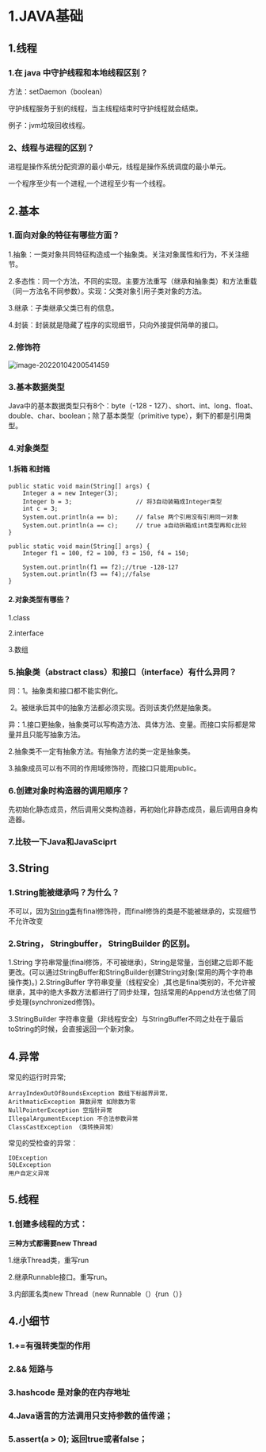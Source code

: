 # 1.JAVA基础

## 1.线程

### **1.在 java 中守护线程和本地线程区别？**

方法：setDaemon（boolean）

守护线程服务于别的线程，当主线程结束时守护线程就会结束。

例子：jvm垃圾回收线程。

### **2、线程与进程的区别？**

进程是操作系统分配资源的最小单元，线程是操作系统调度的最小单元。

一个程序至少有一个进程,一个进程至少有一个线程。

## 2.基本

### **1.面向对象的特征有哪些方面？**

1.抽象：一类对象共同特征构造成一个抽象类。关注对象属性和行为，不关注细节。

2.多态性：同一个方法，不同的实现。主要方法重写（继承和抽象类）和方法重载（同一方法名不同参数）。实现：父类对象引用子类对象的方法。

3.继承：子类继承父类已有的信息。

4.封装：封装就是隐藏了程序的实现细节，只向外接提供简单的接口。



### 2.修饰符

![image-20220104200541459](C:\Users\zhang\AppData\Roaming\Typora\typora-user-images\image-20220104200541459.png)

### 3.基本数据类型

Java中的基本数据类型只有8个：byte（-128  -  127）、short、int、long、float、double、char、boolean；除了基本类型（primitive type），剩下的都是引用类型。

### 4.对象类型

#### 1.拆箱 和封箱

	public static void main(String[] args) {
		Integer a = new Integer(3);
		Integer b = 3;				    // 将3自动装箱成Integer类型
		int c = 3;
		System.out.println(a == b);		// false 两个引用没有引用同一对象
		System.out.println(a == c);		// true a自动拆箱成int类型再和c比较
	}
	
	public static void main(String[] args) {
		Integer f1 = 100, f2 = 100, f3 = 150, f4 = 150;
		
		System.out.println(f1 == f2);//true -128-127
		System.out.println(f3 == f4);//false
	}
#### 2.对象类型有哪些？

1.class

2.interface

3.数组

### 5.**抽象类（abstract class）和接口（interface）有什么异同？**

同：1。抽象类和接口都不能实例化。

​		2。被继承后其中的抽象方法都必须实现。否则该类仍然是抽象类。

异：1.接口更抽象，抽象类可以写构造方法、具体方法、变量。而接口实际都是常量并且只能写抽象方法。

2.抽象类不一定有抽象方法。有抽象方法的类一定是抽象类。

3.抽象成员可以有不同的作用域修饰符，而接口只能用public。

### 6.创建对象时构造器的调用顺序？

先初始化静态成员，然后调用父类构造器，再初始化非静态成员，最后调用自身构造器。

### 7.**比较一下Java和JavaSciprt**



## 3.String

### **1.String能被继承吗？为什么？**

不可以，因为[String类](https://so.csdn.net/so/search?q=String类)有final修饰符，而final修饰的类是不能被继承的，实现细节不允许改变

### 2.String， Stringbuffer， StringBuilder 的区别。

1.String 字符串常量(final修饰，不可被继承)，String是常量，当创建之后即不能更改。(可以通过StringBuffer和StringBuilder创建String对象(常用的两个字符串操作类)。)
2.StringBuffer 字符串变量（线程安全）,其也是final类别的，不允许被继承，其中的绝大多数方法都进行了同步处理，包括常用的Append方法也做了同步处理(synchronized修饰)。

3.StringBuilder 字符串变量（非线程安全）与StringBuffer不同之处在于最后toString的时候，会直接返回一个新对象。

## 4.异常

常见的运行时异常;

```
ArrayIndexOutOfBoundsException 数组下标越界异常，
ArithmaticException 算数异常 如除数为零
NullPointerException 空指针异常
IllegalArgumentException 不合法参数异常
ClassCastException （类转换异常）
```

常见的受检查的异常：

```
IOException
SQLException
用户自定义异常
```

## 5.线程

### 1.创建多线程的方式：

**三种方式都需要new Thread**

1.继承Thread类，重写run

2.继承Runnable接口。重写run。

3.内部匿名类new Thread（new Runnable（）{run（）}

## 4.小细节

### 1.+=有强转类型的作用

### 2.**&&** 短路与 

### 3.hashcode 是对象的在内存地址

### 4.Java语言的方法调用只支持参数的值传递；

### 5.assert(a > 0); 返回true或者false；